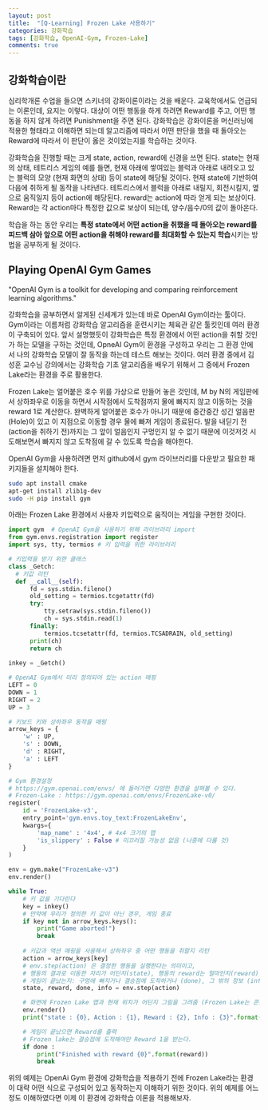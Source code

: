 ```yaml
---
layout: post
title:  "[Q-Learning] Frozen Lake 사용하기"
categories: 강화학습
tags: [강화학습, OpenAI-Gym, Frozen-Lake]
comments: true
---
```


## 강화학습이란
심리학개론 수업을 들으면 스키너의 강화이론이라는 것을 배운다. 교육학에서도 언급되는 이론인데, 요지는 이렇다. 대상이 어떤 행동을 하게 하려면 Reward를 주고, 어떤 행동을 하지 않게 하려면 Punishment을 주면 된다. 강화학습은 강화이론을 머신러닝에 적용한 형태라고 이해하면 되는데 알고리즘에 따라서 어떤 판단을 했을 때 돌아오는 Reward에 따라서 이 판단이 옳은 것이었는지를 학습하는 것이다.  

강화학습을 진행할 때는 크게 state, action, reward에 신경을 쓰면 된다. state는 현재의 상태, 테트리스 게임의 예를 들면, 현재 아래에 쌓여있는 블럭과 아래로 내려오고 있는 블럭의 모양 (현재 화면의 상태) 등이 state에 해당될 것이다. 현재 state에 기반하여 다음에 취하게 될 동작을 나타낸다. 테트리스에서 블럭을 아래로 내릴지, 회전시킬지, 옆으로 움직일지 등이 action에 해당된다. reward는 action에 따라 얻게 되는 보상이다. Reward는 각 action마다 특정한 값으로 보상이 되는데, 양수/음수/0의 값이 돌아온다.  

학습을 하는 동안 우리는 **특정 state에서 어떤 action을 취했을 때 돌아오는 reward를 피드백 삼아 앞으로 어떤 action을 취해야 reward를 최대화할 수 있는지 학습**시키는 방법을 공부하게 될 것이다.  

## Playing OpenAI Gym Games
"OpenAI Gym is a toolkit for developing and comparing reinforcement learning algorithms."   

강화학습을 공부하면서 알게된 신세계가 있는데 바로 OpenAI Gym이라는 툴이다. Gym이라는 이름처럼 강화학습 알고리즘을 훈련시키는 체육관 같은 툴킷인데 여러 환경이 구축되어 있다. 앞서 설명했듯이 강화학습은 특정 환경에서 어떤 action을 취할 것인가 하는 모델을 구하는 것인데, OpneAI Gym이 환경을 구성하고 우리는 그 환경 안에서 나의 강화학습 모델이 잘 동작을 하는데 테스트 해보는 것이다. 여러 환경 중에서 김성훈 교수님 강의에서는 강화학습 기초 알고리즘을 배우기 위해서 그 중에서 Frozen Lake라는 환경을 주로 활용한다.  

Frozen Lake는 얼어붙은 호수 위를 가상으로 만들어 놓은 것인데, M by N의 게임판에서 상하좌우로 이동을 하면서 시작점에서 도착점까지 물에 빠지지 않고 이동하는 것을 reward 1로 계산한다. 완벽하게 얼어붙은 호수가 아니기 때문에 중간중간 성긴 얼음판(Hole)이 있고 이 지점으로 이동할 경우 물에 빠져 게임이 종료된다. 발을 내딛기 전(action을 취하기 전)까지는 그 앞이 얼음인지 구멍인지 알 수 없기 때문에 이것저것 시도해보면서 빠지지 않고 도착점에 갈 수 있도록 학습을 해야한다.

OpenAI Gym을 사용하려면 먼저 github에서 gym 라이브러리를 다운받고 필요한 패키지들을 설치해야 한다. 

~~~bash
sudo apt install cmake
apt-get install zlib1g-dev
sudo -H pip install gym
~~~

아래는 Frozen Lake 환경에서 사용자 키입력으로 움직이는 게임을 구현한 것이다.  

~~~python
import gym  # OpenAI Gym을 사용하기 위해 라이브러리 import
from gym.envs.registration import register
import sys, tty, termios # 키 입력을 위한 라이브러리

# 키입력을 받기 위한 클래스
class _Getch:
  # 키값 리턴
  def __call__(self):
      fd = sys.stdin.fileno()
      old_setting = termios.tcgetattr(fd)
      try:
          tty.setraw(sys.stdin.fileno())
          ch = sys.stdin.read(1)
      finally:
          termios.tcsetattr(fd, termios.TCSADRAIN, old_setting)
      print(ch)
      return ch
  
inkey = _Getch()

# OpenAI Gym에서 미리 정의되어 있는 action 매핑
LEFT = 0
DOWN = 1
RIGHT = 2
UP = 3

# 키보드 키와 상하좌우 동작을 매핑
arrow_keys = {
    'w' : UP,
    's' : DOWN,
    'd' : RIGHT,
    'a' : LEFT
}

# Gym 환경설정
# https://gym.openai.com/envs/ 에 들어가면 다양한 환경을 살펴볼 수 있다.
# Frozen-Lake : https://gym.openai.com/envs/FrozenLake-v0/ 
register(
    id = 'FrozenLake-v3', 
    entry_point='gym.envs.toy_text:FrozenLakeEnv', 
    kwargs={
        'map_name' : '4x4', # 4x4 크기의 맵
        'is_slippery' : False # 미끄러질 가능성 없음 (나중에 다룰 것)
    }
)

env = gym.make("FrozenLake-v3")
env.render()

while True:
    # 키 값을 기다린다
    key = inkey()
    # 만약에 우리가 정의한 키 값이 아닌 경우, 게임 종료
    if key not in arrow_keys.keys():
        print("Game aborted!")
        break
    
    # 키값과 액션 매핑을 사용해서 상하좌우 중 어떤 행동을 취할지 리턴
    action = arrow_keys[key]
    # env.step(action) 은 결정한 행동을 실행한다는 의미이고,
    # 행동의 결과로 이동한 자리가 어딘지(state), 행동의 reward는 얼마인지(reward), 
    # 게임이 끝났는지: 구멍에 빠지거나 결승점에 도착하거나 (done), 그 밖의 정보 (info)가 리턴된다.
    state, reward, done, info = env.step(action)

    # 화면에 Frozen Lake 맵과 현재 위치가 어딘지 그림을 그려줌 (Frozen Lake는 콘솔에 출력)
    env.render()
    print("state : {0}, Action : {1}, Reward : {2}, Info : {3}".format(state, action, reward, info))

    # 게임이 끝났으면 Reward를 출력
    # Frozen lake는 결승점에 도착해야만 Reward 1을 받는다.
    if done :
        print("Finished with reward {0}".format(reward))
        break

~~~

위의 예제는 OpenAi Gym 환경에 강화학습을 적용하기 전에 Frozen Lake라는 환경이 대략 어떤 식으로 구성되어 있고 동작하는지 이해하기 위한 것이다. 위의 예제를 어느 정도 이해하였다면 이제 이 환경에 강화학습 이론을 적용해보자.